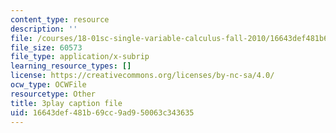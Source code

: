 ```yaml
---
content_type: resource
description: ''
file: /courses/18-01sc-single-variable-calculus-fall-2010/16643def481b69cc9ad950063c343635_BGE3wb7H2PA.srt
file_size: 60573
file_type: application/x-subrip
learning_resource_types: []
license: https://creativecommons.org/licenses/by-nc-sa/4.0/
ocw_type: OCWFile
resourcetype: Other
title: 3play caption file
uid: 16643def-481b-69cc-9ad9-50063c343635
---
```

